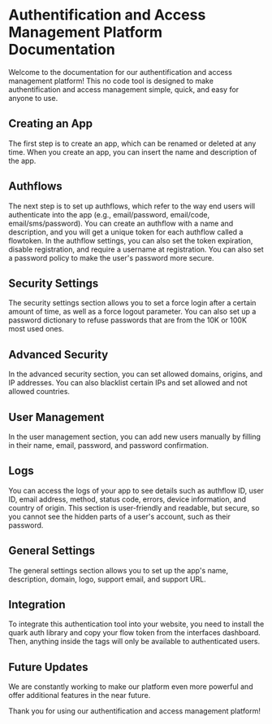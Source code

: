 # Authentification and Access Management Platform Documentation

Welcome to the documentation for our authentification and access management platform! This no code tool is designed to make authentification and access management simple, quick, and easy for anyone to use.

## Creating an App

The first step is to create an app, which can be renamed or deleted at any time. When you create an app, you can insert the name and description of the app.

## Authflows

The next step is to set up authflows, which refer to the way end users will authenticate into the app (e.g., email/password, email/code, email/sms/password). You can create an authflow with a name and description, and you will get a unique token for each authflow called a flowtoken. In the authflow settings, you can also set the token expiration, disable registration, and require a username at registration. You can also set a password policy to make the user's password more secure.

## Security Settings

The security settings section allows you to set a force login after a certain amount of time, as well as a force logout parameter. You can also set up a password dictionary to refuse passwords that are from the 10K or 100K most used ones.

## Advanced Security

In the advanced security section, you can set allowed domains, origins, and IP addresses. You can also blacklist certain IPs and set allowed and not allowed countries.

## User Management

In the user management section, you can add new users manually by filling in their name, email, password, and password confirmation.

## Logs

You can access the logs of your app to see details such as authflow ID, user ID, email address, method, status code, errors, device information, and country of origin. This section is user-friendly and readable, but secure, so you cannot see the hidden parts of a user's account, such as their password.

## General Settings

The general settings section allows you to set up the app's name, description, domain, logo, support email, and support URL.

## Integration

To integrate this authentication tool into your website, you need to install the quark auth library and copy your flow token from the interfaces dashboard. Then, anything inside the <quarks-authenticated></quarks-authenticated> tags will only be available to authenticated users.

## Future Updates

We are constantly working to make our platform even more powerful and offer additional features in the near future.

Thank you for using our authentification and access management platform!
